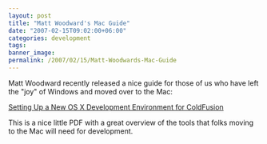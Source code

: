 ```yaml
---
layout: post
title: "Matt Woodward's Mac Guide"
date: "2007-02-15T09:02:00+06:00"
categories: development 
tags: 
banner_image: 
permalink: /2007/02/15/Matt-Woodwards-Mac-Guide
---
```


Matt Woodward recently released a nice guide for those of us who have left the "joy" of Windows and moved over to the Mac:

<a href="http://mattwoodward.com/articles/setup_mac_dev_environment.pdf">Setting Up a New OS X Development Environment for ColdFusion</a>

This is a nice little PDF with a great overview of the tools that folks moving to the Mac will need for development.